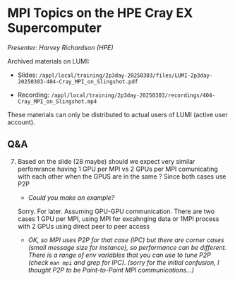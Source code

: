 # MPI Topics on the HPE Cray EX Supercomputer

*Presenter: Harvey Richardson (HPE)*

<!--
Course materials will be provided during and after the course.
-->

<!--
Temporary location of materials (for the lifetime of the training project):

-   Slides: `/project/project_465001726/Slides/HPE/10_cray_mpi_short.pdf`
-->

Archived materials on LUMI:

-   Slides: `/appl/local/training/2p3day-20250303/files/LUMI-2p3day-20250303-404-Cray_MPI_on_Slingshot.pdf`

-   Recording: `/appl/local/training/2p3day-20250303/recordings/404-Cray_MPI_on_Slingshot.mp4`

These materials can only be distributed to actual users of LUMI (active user account).


## Q&A

7.  Based on the slide  (28 maybe) should we expect very similar perfomrance having 1 GPU per MPI vs 2 GPUs per MPI comunicating with each other when the GPUS are in the same ? Since both cases use P2P

    -   *Could you make an example?*
    
    Sorry. For later. Assuming GPU-GPU communication. There are two cases 1 GPU per MPI, using MPI for excahnging data or 1MPI process with 2 GPUs using direct peer to peer access
            
    -   *OK, so MPI uses P2P for that case (IPC) but there are corner cases (small message size for instance), so performance can be different. There is a range of env variables that you can use to tune P2P (check `man mpi` and grep for IPC). (sorry for the initial confusion, I thought P2P to be Point-to-Point MPI communications...)*

